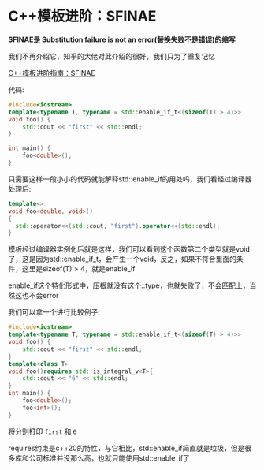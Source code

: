 # C++模板进阶：SFINAE



**SFINAE是 Substitution failure is not an error(替换失败不是错误)的缩写**

我们不再介绍它，知乎的大佬对此介绍的很好，我们只为了重复记忆

[C++模板进阶指南：SFINAE](https://zhuanlan.zhihu.com/p/21314708)

 代码:

```c++
#include<iostream>
template<typename T, typename = std::enable_if_t<(sizeof(T) > 4)>>
void foo() {
	std::cout << "first" << std::endl;
}

int main() {
	foo<double>();
}
```

只需要这样一段小小的代码就能解释std::enable_if的用处吗，我们看经过编译器处理后:

```c++
template<>
void foo<double, void>()
{
  std::operator<<(std::cout, "first").operator<<(std::endl);
}
```

模板经过编译器实例化后就是这样，我们可以看到这个函数第二个类型就是void了，这是因为std::enable_if_t<true>，会产生一个void，反之，如果不符合里面的条件，这里是sizeof(T) > 4，就是enable_if<false>

enable_if<false>这个特化形式中，压根就没有这个::type，也就失败了，不会匹配上，当然这也不会error

我们可以拿一个进行比较例子:

```c++
#include<iostream>
template<typename T, typename = std::enable_if_t<(sizeof(T) > 4)>>
void foo() {
	std::cout << "first" << std::endl;
}
template<class T>
void foo()requires std::is_integral_v<T>{
	std::cout << "6" << std::endl;
}
int main() {
	foo<double>();
	foo<int>();
}
```

将分别打印 `first` 和 `6`

requires约束是c++20的特性，与它相比，std::enable_if简直就是垃圾，但是很多库和公司标准并没那么高，也就只能使用std::enable_if了